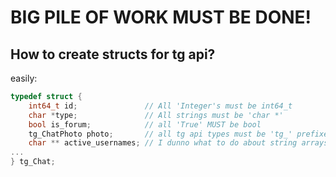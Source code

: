 # BIG PILE OF WORK MUST BE DONE!

## How to create structs for tg api?
easily:
```c
typedef struct {
    int64_t id;               // All 'Integer's must be int64_t
    char *type;               // All strings must be 'char *'
    bool is_forum;            // all 'True' MUST be bool
    tg_ChatPhoto photo;       // all tg api types must be 'tg_' prefixed
    char ** active_usernames; // I dunno what to do about string arrays, or other arrays now :sadge:
...
} tg_Chat;

```

